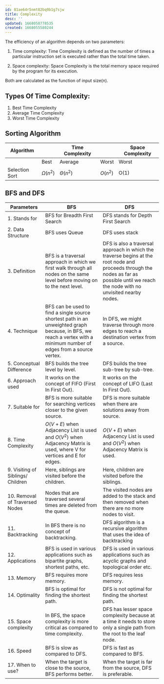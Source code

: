 ```yaml
---
id: 81ae64r5nmt82bq9b1g7sjw
title: Complexity
desc: ''
updated: 1668058778535
created: 1668055580244
---
```


The efficiency of an algorithm depends on two parameters:
1. Time complexity: Time Complexity is defined as the number of times a particular instruction set is executed rather than the total time taken.

2. Space complexity: Space Complexity is the total memory space required by the program for its execution. 

Both are calculated as the function of input size(n).

## Types Of Time Complexity:
1. Best Time Complexity
2. Average Time Complexity
3. Worst Time Complexity


## Sorting Algorithm
| Algorithm ||Time Complexity  || Space Complexity|
| --- | --- | --- | --- | --- |
|  | Best | Average | Worst | Worst |
| Selection Sort | $\Omega(n^2)$ | $\Theta(n^2)$| $O(n^2)$ | O(1) |


## BFS and DFS
| Parameters| BFS | DFS |
| --- | --- | --- |
|1. Stands for | BFS for Breadth First  Search | DFS stands for Depth First Search|
| 2. Data Structure | BFS uses Queue | DFS uses stack |
| 3. Definition | 	BFS is a traversal approach in which we first walk through all nodes on the same level before moving on to the next level.  | DFS is also a traversal approach in which the traverse begins at the root node and proceeds through the nodes as far as possible until we reach the node with no unvisited nearby nodes. |
| 4. Technique | BFS can be used to find a single source shortest path in an unweighted graph because, in BFS, we reach a vertex with a minimum number of edges from a source vertex.  | In DFS, we might traverse through more edges to reach a destination vertex from a source. | 
| 5. Conceptual Difference | BFS builds the tree level by level. | DFS builds the tree sub-tree by sub-tree. |
| 6. Approach used | It works on the concept of FIFO (First In First Out).  | It works on the concept of LIFO (Last In First Out). |
| 7. Suitable for | BFS is more suitable for searching vertices closer to the given source. | DFS is more suitable when there are solutions away from source. |
| 8. Time Complexity | $O(V+E)$ when Adjacency List is used and $O(V^2)$ when Adjacency Matrix is used, where V for vertices and E for edges. | $O(V+E)$ when Adjacency List is used and $O(V^2)$ when Adjacency Matrix is used. | 
| 9. Visiting of Siblings/ Children | Here, siblings are visited before the children. | Here, children are visited before the siblings. |
| 10. Removal of Traversed Nodes | Nodes that are traversed several times are deleted from the queue. | The visited nodes are added to the stack and then removed when there are no more nodes to visit.|
| 11. Backtracking | 	In BFS there is no concept of backtracking.  | DFS algorithm is a recursive algorithm that uses the idea of backtracking |
| 12. Applications | BFS is used in various applications such as bipartite graphs, shortest paths, etc. | DFS is used in various applications such as acyclic graphs and topological order etc.|
| 13. Memory  |  BFS requires more memory.  | DFS requires less memory. |
| 14. Optimality | BFS is optimal for finding the shortest path. | DFS is not optimal for finding the shortest path. |
| 15. Space complexity |  	In BFS, the space complexity is more critical as compared to time complexity. |  DFS has lesser space complexity because at a time it needs to store only a single path from the root to the leaf node. | 
| 16. Speed | BFS is slow as compared to DFS. | DFS is fast as compared to BFS. |
| 17. When to use? | When the target is close to the source, BFS performs better.  | When the target is far from the source, DFS is preferable. |
